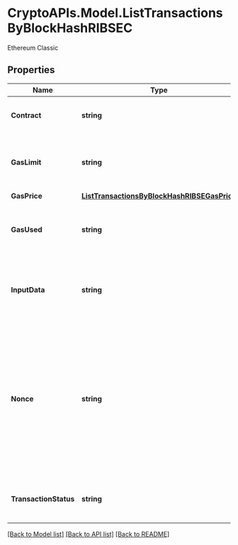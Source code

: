# CryptoAPIs.Model.ListTransactionsByBlockHashRIBSEC
Ethereum Classic

## Properties

Name | Type | Description | Notes
------------ | ------------- | ------------- | -------------
**Contract** | **string** | Represents the specific transaction contract. | 
**GasLimit** | **string** | Represents the amount of gas used by this specific transaction alone. | 
**GasPrice** | [**ListTransactionsByBlockHashRIBSEGasPrice**](ListTransactionsByBlockHashRIBSEGasPrice.md) |  | 
**GasUsed** | **string** | Represents the exact unit of gas that was used for the transaction. | 
**InputData** | **string** | Represents additional information that is required for the transaction. | 
**Nonce** | **string** | Represents the sequential running number for an address, starting from 0 for the first transaction. E.g., if the nonce of a transaction is 10, it would be the 11th transaction sent from the sender&#39;s address. | 
**TransactionStatus** | **string** | String representation of the transaction status | 

[[Back to Model list]](../README.md#documentation-for-models) [[Back to API list]](../README.md#documentation-for-api-endpoints) [[Back to README]](../README.md)


